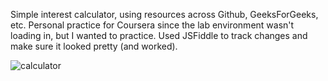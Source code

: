 Simple interest calculator, using resources across Github, GeeksForGeeks, etc.
Personal practice for Coursera since the lab environment wasn't loading in, but I wanted to practice.
Used JSFiddle to track changes and make sure it looked pretty (and worked).

![calculator](https://github.com/user-attachments/assets/94cb56f4-3a15-407d-b20f-02da2bcb5cfe)
